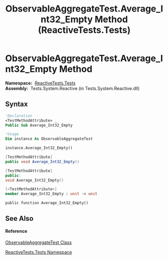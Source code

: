 ﻿---
title: ObservableAggregateTest.Average_Int32_Empty Method  (ReactiveTests.Tests)
TOCTitle: Average_Int32_Empty Method
ms:assetid: M:ReactiveTests.Tests.ObservableAggregateTest.Average_Int32_Empty
ms:mtpsurl: https://msdn.microsoft.com/en-us/library/reactivetests.tests.observableaggregatetest.average_int32_empty(v=VS.103)
ms:contentKeyID: 36620460
ms.date: 06/28/2011
mtps_version: v=VS.103
f1_keywords:
- ReactiveTests.Tests.ObservableAggregateTest.Average_Int32_Empty
dev_langs:
- CSharp
- JScript
- VB
- FSharp
- c++
---

# ObservableAggregateTest.Average\_Int32\_Empty Method

**Namespace:**  [ReactiveTests.Tests](hh289046\(v=vs.103\).md)  
**Assembly:**  Tests.System.Reactive (in Tests.System.Reactive.dll)

## Syntax

``` vb
'Declaration
<TestMethodAttribute> _
Public Sub Average_Int32_Empty
```

``` vb
'Usage
Dim instance As ObservableAggregateTest

instance.Average_Int32_Empty()
```

``` csharp
[TestMethodAttribute]
public void Average_Int32_Empty()
```

``` c++
[TestMethodAttribute]
public:
void Average_Int32_Empty()
```

``` fsharp
[<TestMethodAttribute>]
member Average_Int32_Empty : unit -> unit 
```

``` jscript
public function Average_Int32_Empty()
```

## See Also

#### Reference

[ObservableAggregateTest Class](hh314823\(v=vs.103\).md)

[ReactiveTests.Tests Namespace](hh289046\(v=vs.103\).md)

